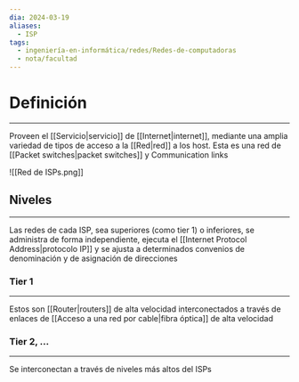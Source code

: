 ```yaml
---
dia: 2024-03-19
aliases:
  - ISP
tags:
  - ingeniería-en-informática/redes/Redes-de-computadoras
  - nota/facultad
---
```

# Definición
---
Proveen el [[Servicio|servicio]] de [[Internet|internet]], mediante una amplia variedad de tipos de acceso a la [[Red|red]] a los host. Esta es una red de [[Packet switches|packet switches]] y Communication links

![[Red de ISPs.png]]

## Niveles
---
Las redes de cada ISP, sea superiores (como tier 1) o inferiores, se administra de forma independiente, ejecuta el [[Internet Protocol Address|protocolo IP]] y se ajusta a determinados convenios de denominación y de asignación de direcciones 

### Tier 1
---
Estos son [[Router|routers]] de alta velocidad interconectados a través de enlaces de [[Acceso a una red por cable|fibra óptica]] de alta velocidad


### Tier 2, ...
---
Se interconectan a través de niveles más altos del ISPs
